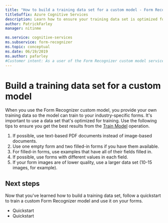 ```yaml
---
title: "How to build a training data set for a custom model - Form Recognizer"
titleSuffix: Azure Cognitive Services
description: Learn how to ensure your training data set is optimized for training a Form Recognizer model.
author: PatrickFarley
manager: nitinme

ms.service: cognitive-services
ms.subservice: form-recognizer
ms.topic: conceptual
ms.date: 06/19/2019
ms.author: pafarley
#Customer intent: As a user of the Form Recognizer custom model service, I want to ensure I'm training my model in the best way.
---
```


# Build a training data set for a custom model

When you use the Form Recognizer custom model, you provide your own training data so the model can train to your industry-specific forms. It's important to use a data set that's optimized for training. Use the following tips to ensure you get the best results from the [Train Model](https://westus2.dev.cognitive.microsoft.com/docs/services/form-recognizer-api/operations/TrainCustomModel) operation.

1.  If possible, use text-based PDF documents instead of image-based documents.
1.	Use one empty form and two filled-in forms if you have them available.
1.	For filled-in forms, use examples that have all of their fields filled in.
1.	If possible, use forms with different values in each field.
1.	If your form images are of lower quality, use a larger data set (10-15 images, for example).

## Next steps

Now that you've learned how to build a training data set, follow a quickstart to train a custom Form Recognizer model and use it on your forms.

* Quickstart
* Quickstart

